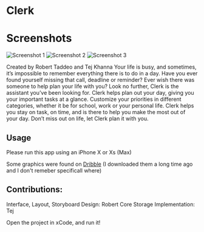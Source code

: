 # Clerk

# Screenshots

![Screenshot 1](https://i.ibb.co/pJXMstq/Simulator-Screen-Shot-i-Phone-11-Pro-Max-2020-05-17-at-23-12-56.png)
![Screenshot 2](https://i.ibb.co/12QgSjp/Simulator-Screen-Shot-i-Phone-11-Pro-Max-2020-05-17-at-23-11-15.png)
![Screenshot 3](https://i.ibb.co/XCwrZqK/Simulator-Screen-Shot-i-Phone-11-Pro-Max-2020-05-17-at-23-10-13.png)

Created by Robert Taddeo and Tej Khanna
Your life is busy, and sometimes, it’s impossible to remember everything there is to do in a day.
Have you ever found yourself missing that call, deadline or reminder? Ever wish there was someone
to help plan your life with you? Look no further, Clerk is the assistant you’ve been looking for.
Clerk helps plan out your day, giving you your important tasks at a glance. Customize your priorities
in different categories, whether it be for school, work or your personal life. Clerk helps you stay on
task, on time, and is there to help you make the most out of your day. Don’t miss out on life, let Clerk
plan it with you.

## Usage

Please run this app using an iPhone X or Xs (Max)

Some graphics were found on [Dribble](https://www.dribble.com) (I downloaded them a long time ago and I don't remeber specificall where)

## Contributions:

Interface, Layout, Storyboard Design: Robert
Core Storage Implementation: Tej

Open the project in xCode, and run it!


